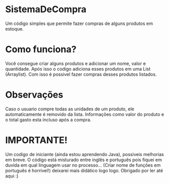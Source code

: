 # SistemaDeCompra
Um código simples que permite fazer compras de alguns produtos em estoque.

# Como funciona?
Você consegue criar alguns produtos e adicionar um nome, valor e quantidade.
Após isso o codigo adiciona esses produtos em uma List (Arraylist).
Com isso é possivel fazer compras desses produtos listados.

# Observações
Caso o usuario compre todas as unidades de um produto, ele automaticamente é removido da lista.
Informações como valor do produto e o total gasto esta incluso após a compra.

# IMPORTANTE!
Um codigo de iniciante (ainda estou aprendendo Java), possiveis melhorias em breve.
O código está misturado entre inglês e português pois fiquei em duvida em qual linguagem usar no processo...
(Criar nome de funções em português é horrivel!) deixarei mais didático logo logo.
Obrigado por ler até aqui :)

